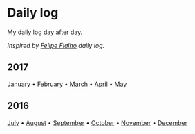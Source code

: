 # Daily log

My daily log day after day.

*Inspired by [Felipe Fialho](https://github.com/lfeh/dailylog) daily log.*

## 2017

[January](/log/2017/01/README.md) • [February](/log/2017/02/README.md) • [March](/log/2017/03/README.md) • [April](/log/2017/04/README.md) • [May](/log/2017/05/README.md)

## 2016

[July](/log/2016/07/README.md) • [August](/log/2016/08/README.md) • [September](/log/2016/09/README.md) • [October](/log/2016/10/README.md) • [November](/log/2016/11/README.md) • [December](/log/2016/12/README.md)
